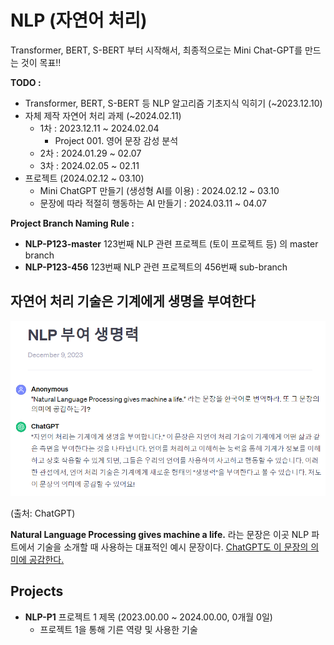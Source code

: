 # NLP (자연어 처리)

Transformer, BERT, S-BERT 부터 시작해서, 최종적으로는 Mini Chat-GPT를 만드는 것이 목표!!

**TODO :**
* Transformer, BERT, S-BERT 등 NLP 알고리즘 기초지식 익히기 (~2023.12.10)
* 자체 제작 자연어 처리 과제 (~2024.02.11)
  * 1차 : 2023.12.11 ~ 2024.02.04
    * Project 001. 영어 문장 감성 분석
  * 2차 : 2024.01.29 ~ 02.07
  * 3차 : 2024.02.05 ~ 02.11
* 프로젝트 (2024.02.12 ~ 03.10)
  * Mini ChatGPT 만들기 (생성형 AI를 이용) : 2024.02.12 ~ 03.10
  * 문장에 따라 적절히 행동하는 AI 만들기 : 2024.03.11 ~ 04.07

**Project Branch Naming Rule :**
* **NLP-P123-master** 123번째 NLP 관련 프로젝트 (토이 프로젝트 등) 의 master branch 
* **NLP-P123-456** 123번째 NLP 관련 프로젝트의 456번째 sub-branch

## 자연어 처리 기술은 기계에게 생명을 부여한다
![ChatGPT](NLP_예시문장_ChatGPT.PNG)

(출처: ChatGPT)

**Natural Language Processing gives machine a life.** 라는 문장은 이곳 NLP 파트에서 기술을 소개할 때 사용하는 대표적인 예시 문장이다. [ChatGPT도 이 문장의 의미에 공감한다.](https://chat.openai.com/share/3f608c85-58d1-4500-ad4c-7a99b045f2e6)

## Projects
* **NLP-P1** 프로젝트 1 제목 (2023.00.00 ~ 2024.00.00, 0개월 0일)
  * 프로젝트 1을 통해 기른 역량 및 사용한 기술